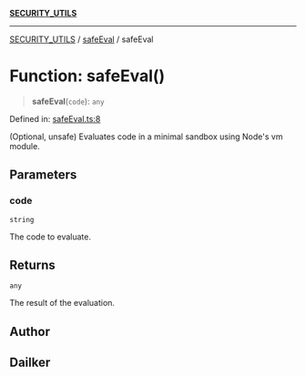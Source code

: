 [**SECURITY_UTILS**](../../README.md)

***

[SECURITY_UTILS](../../README.md) / [safeEval](../README.md) / safeEval

# Function: safeEval()

> **safeEval**(`code`): `any`

Defined in: [safeEval.ts:8](https://github.com/dailker/everyutil/blob/26e2bb73429918cf0d08899e9efd90b82a42c92e/src/security/safeEval.ts#L8)

(Optional, unsafe) Evaluates code in a minimal sandbox using Node's vm module.

## Parameters

### code

`string`

The code to evaluate.

## Returns

`any`

The result of the evaluation.

## Author

## Dailker

